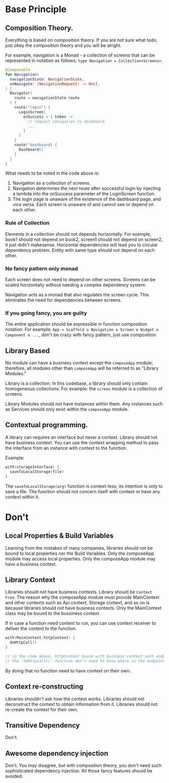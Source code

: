# Base Principle
## Composition Theory.
Everything is based on composition theory. If you are not sure what todo, just obey the composition theory and  you will be alright.

For example, navigation is a Monad - a collection of screens that can be represented in notation as follows: `type Navigation = Collection<Screens>`.
```kotlin
@Composable
fun Navigation(
  navigationState: NavigationState,
  onNavigate: (NavigationRequest) -> Unit,
) {
  Navigator(
    route = navigationState.route
  ) {
    route("login") {
      LoginScreen(
        onSuccess = { token ->
          // request navigation to dashboard
          ...
        }
      )
    }
    route("dashboard) {
      Dashboard()
    }
  }
}
```
What needs to be noted in the code above is:

1. Navigation as a collection of screens.
2. Navigation determines the next route after successful login by injecting a lambda into the onSuccess parameter of the LoginScreen function.
3. The login page is unaware of the existence of the dashboard page, and vice versa. Each screen is unaware of and cannot see or depend on each other.

### Rule of Collection
Elements in a collection should not depends horizontally. For example, book1 should not depend on book2, screen1 should not depend on screen2, it just didn't makesense.
Horizontal dependencies will lead you to circular dependency problem.
Entity with same type should not depend on each other.

### No fancy pattern only monad
Each screen does not need to depend on other screens. Screens can be scaled horizontally without needing a complex dependency system.

Navigation acts as a monad that also regulates the screen cycle. This eliminates the need for dependencies between screens.

### If you going fancy, you are guilty
The entire application should be expressible in function composition notation.
For example: `App = Scaffold o Navigation o Screen o Widget o Component o ...`, don't be crazy with fancy pattern, just use composition.

## Library Based
No module can have a business context except the `composeApp` module; therefore, all modules other than `composeApp` will be referred to as "Library Modules."

Library is a collection; In this codebase, a library should only contain homogeneous collections.
For example: the `screen` module is a collection of screens.

Library Modules should not have instances within them.
Any instances such as Services should only exist within the `composeApp` module.

## Contextual programming.
A library can requires an interface but never a context. Library should not have business context.
You can use the context wrapping method to pass the interface from an instance with context to the function.

Example:
```kotlin
with(storageInterface) {
  saveToLocalStorage(file)
}
```
The `saveToLocalStorage(arg)` function is context-less; its intention is only to save a file. The function should not concern itself with context or have any context within it.

# Don't
## Local Properties & Build Variables
Learning from the mistakes of many companies, libraries should not be bound to local properties nor the Build Variables.
Only the composeApp module may access local properties.
Only the composeApp module may have a business context.

## Library Context
Libraries should not have business contexts. Library should be `Context Free`.
The reason why the composeApp module must provide MainContext and other contexts such as Api context, Storage context, and so on is because libraries should not have business contexts.
Only the MainContext class may be bound to the bussiness context.

If in case a function need context to run, you can use context receiver to deliver the context to the function.
```kotlin
with(MainContext.httpContext) {
  doHttpCall()
}

// in the code above, httpContext bound with business context such endpoints, interceptors etc.
// the `doHttpCall()` function don't need to know where is the endpoint api.
```

By doing that no function need to have context on their own.

## Context re-constructing
Libraries shouldn't ask how the context works.
Libraries should not deconstruct the context to obtain information from it.
Libraries should not re-create the context for their own.

## Transitive Dependency
Don't.

## Awesome dependency injection
Don't. You may disagree, but with composition theory, you don't need such sophisticated dependency injection. All those fancy features should be avoided.
